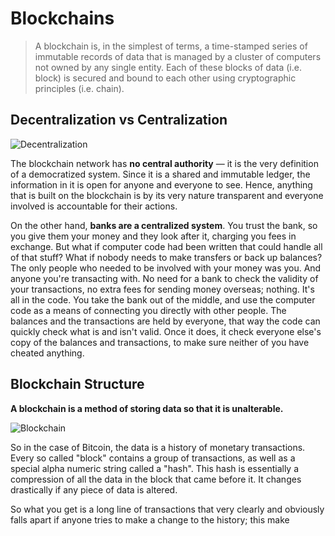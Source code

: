 # Blockchains

>A blockchain is, in the simplest of terms, a time-stamped series of immutable records of data that is managed by a cluster of computers not owned by any single entity. Each of these blocks of data (i.e. block) is secured and bound to each other using cryptographic principles (i.e. chain).

## Decentralization vs Centralization

![Decentralization](https://i.imgur.com/dXvOGTZ.pngs)

The blockchain network has **no central authority** — it is the very definition of a democratized system. Since it is a shared and immutable ledger, the information in it is open for anyone and everyone to see. Hence, anything that is built on the blockchain is by its very nature transparent and everyone involved is accountable for their actions.

On the other hand, **banks are a centralized system**. You trust the bank, so you give them your money and they look after it, charging you fees in exchange. But what if computer code had been written that could handle all of that stuff? What if nobody needs to make transfers or back up balances? The only people who needed to be involved with your money was you. And anyone you're transacting with. No need for a bank to check the validity of your transactions, no extra fees for sending money overseas; nothing. It's all in the code. You take the bank out of the middle, and use the computer code as a means of connecting you directly with other people. The balances and the transactions are held by everyone, that way the code can quickly check what is and isn't valid. Once it does, it check everyone else's copy of the balances and transactions, to make sure neither of you have cheated anything.

## Blockchain Structure

**A blockchain is a method of storing data so that it is unalterable.**

![Blockchain](https://i.imgur.com/Wuk0NJ1.png)

So in the case of Bitcoin, the data is a history of monetary transactions. Every so called "block" contains a group of transactions, as well as a special alpha numeric string called a "hash". This hash is essentially a compression of all the data in the block that came before it. It changes drastically if any piece of data is altered.

So what you get is a long line of transactions that very clearly and obviously falls apart if anyone tries to make a change to the history; this make 